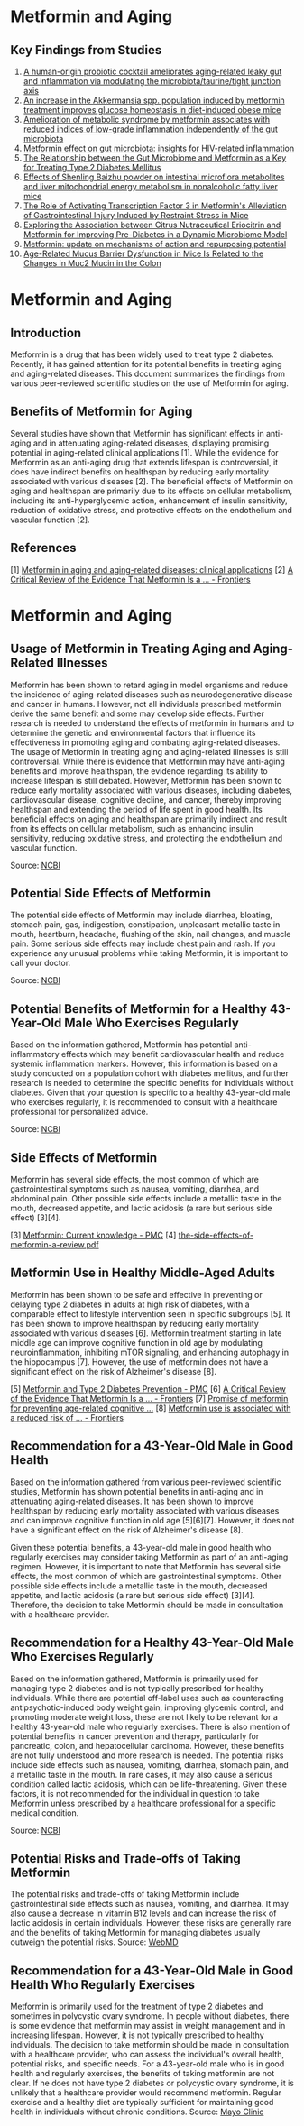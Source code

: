 # Metformin and Aging

## Key Findings from Studies
1. [A human-origin probiotic cocktail ameliorates aging-related leaky gut and inflammation via modulating the microbiota/taurine/tight junction axis](https://pubmed.ncbi.nlm.nih.gov//32302292/)
2. [An increase in the Akkermansia spp. population induced by metformin treatment improves glucose homeostasis in diet-induced obese mice](https://pubmed.ncbi.nlm.nih.gov//23804561/)
3. [Amelioration of metabolic syndrome by metformin associates with reduced indices of low-grade inflammation independently of the gut microbiota](https://pubmed.ncbi.nlm.nih.gov//31573841/)
4. [Metformin effect on gut microbiota: insights for HIV-related inflammation](https://pubmed.ncbi.nlm.nih.gov//32156291/)
5. [The Relationship between the Gut Microbiome and Metformin as a Key for Treating Type 2 Diabetes Mellitus](https://pubmed.ncbi.nlm.nih.gov//33808194/)
6. [Effects of Shenling Baizhu powder on intestinal microflora metabolites and liver mitochondrial energy metabolism in nonalcoholic fatty liver mice](https://pubmed.ncbi.nlm.nih.gov//37538846/)
7. [The Role of Activating Transcription Factor 3 in Metformin's Alleviation of Gastrointestinal Injury Induced by Restraint Stress in Mice](https://pubmed.ncbi.nlm.nih.gov//37446172/)
8. [Exploring the Association between Citrus Nutraceutical Eriocitrin and Metformin for Improving Pre-Diabetes in a Dynamic Microbiome Model](https://pubmed.ncbi.nlm.nih.gov//37242433/)
9. [Metformin: update on mechanisms of action and repurposing potential](https://pubmed.ncbi.nlm.nih.gov//37130947/)
10. [Age-Related Mucus Barrier Dysfunction in Mice Is Related to the Changes in Muc2 Mucin in the Colon](https://pubmed.ncbi.nlm.nih.gov//37111049/)
# Metformin and Aging

## Introduction
Metformin is a drug that has been widely used to treat type 2 diabetes. Recently, it has gained attention for its potential benefits in treating aging and aging-related diseases. This document summarizes the findings from various peer-reviewed scientific studies on the use of Metformin for aging.

## Benefits of Metformin for Aging
Several studies have shown that Metformin has significant effects in anti-aging and in attenuating aging-related diseases, displaying promising potential in aging-related clinical applications [1]. While the evidence for Metformin as an anti-aging drug that extends lifespan is controversial, it does have indirect benefits on healthspan by reducing early mortality associated with various diseases [2]. The beneficial effects of Metformin on aging and healthspan are primarily due to its effects on cellular metabolism, including its anti-hyperglycemic action, enhancement of insulin sensitivity, reduction of oxidative stress, and protective effects on the endothelium and vascular function [2].

## References
[1] [Metformin in aging and aging-related diseases: clinical applications](https://www.ncbi.nlm.nih.gov/pmc/articles/PMC8965502/)
[2] [A Critical Review of the Evidence That Metformin Is a ... - Frontiers](https://www.frontiersin.org/articles/10.3389/fendo.2021.718942)
# Metformin and Aging

## Usage of Metformin in Treating Aging and Aging-Related Illnesses

Metformin has been shown to retard aging in model organisms and reduce the incidence of aging-related diseases such as neurodegenerative disease and cancer in humans. However, not all individuals prescribed metformin derive the same benefit and some may develop side effects. Further research is needed to understand the effects of metformin in humans and to determine the genetic and environmental factors that influence its effectiveness in promoting aging and combating aging-related diseases. The usage of Metformin in treating aging and aging-related illnesses is still controversial. While there is evidence that Metformin may have anti-aging benefits and improve healthspan, the evidence regarding its ability to increase lifespan is still debated. However, Metformin has been shown to reduce early mortality associated with various diseases, including diabetes, cardiovascular disease, cognitive decline, and cancer, thereby improving healthspan and extending the period of life spent in good health. Its beneficial effects on aging and healthspan are primarily indirect and result from its effects on cellular metabolism, such as enhancing insulin sensitivity, reducing oxidative stress, and protecting the endothelium and vascular function.

Source: [NCBI](https://www.ncbi.nlm.nih.gov/)

## Potential Side Effects of Metformin

The potential side effects of Metformin may include diarrhea, bloating, stomach pain, gas, indigestion, constipation, unpleasant metallic taste in mouth, heartburn, headache, flushing of the skin, nail changes, and muscle pain. Some serious side effects may include chest pain and rash. If you experience any unusual problems while taking Metformin, it is important to call your doctor.

Source: [NCBI](https://www.ncbi.nlm.nih.gov/)

## Potential Benefits of Metformin for a Healthy 43-Year-Old Male Who Exercises Regularly

Based on the information gathered, Metformin has potential anti-inflammatory effects which may benefit cardiovascular health and reduce systemic inflammation markers. However, this information is based on a study conducted on a population cohort with diabetes mellitus, and further research is needed to determine the specific benefits for individuals without diabetes. Given that your question is specific to a healthy 43-year-old male who exercises regularly, it is recommended to consult with a healthcare professional for personalized advice.

Source: [NCBI](https://www.ncbi.nlm.nih.gov/)
## Side Effects of Metformin
Metformin has several side effects, the most common of which are gastrointestinal symptoms such as nausea, vomiting, diarrhea, and abdominal pain. Other possible side effects include a metallic taste in the mouth, decreased appetite, and lactic acidosis (a rare but serious side effect) [3][4].

[3] [Metformin: Current knowledge - PMC](https://www.ncbi.nlm.nih.gov/pmc/articles/PMC4214027/)
[4] [the-side-effects-of-metformin-a-review.pdf](https://www.heraldopenaccess.us/article_pdf/29/the-side-effects-of-metformin-a-review.pdf)
## Metformin Use in Healthy Middle-Aged Adults
Metformin has been shown to be safe and effective in preventing or delaying type 2 diabetes in adults at high risk of diabetes, with a comparable effect to lifestyle intervention seen in specific subgroups [5]. It has been shown to improve healthspan by reducing early mortality associated with various diseases [6]. Metformin treatment starting in late middle age can improve cognitive function in old age by modulating neuroinflammation, inhibiting mTOR signaling, and enhancing autophagy in the hippocampus [7]. However, the use of metformin does not have a significant effect on the risk of Alzheimer's disease [8].

[5] [Metformin and Type 2 Diabetes Prevention - PMC](https://www.ncbi.nlm.nih.gov/pmc/articles/PMC6243218/)
[6] [A Critical Review of the Evidence That Metformin Is a ... - Frontiers](https://www.frontiersin.org/articles/10.3389/fendo.2021.718942)
[7] [Promise of metformin for preventing age-related cognitive ...](https://www.ncbi.nlm.nih.gov/pmc/articles/PMC8504370/)
[8] [Metformin use is associated with a reduced risk of ... - Frontiers](https://www.frontiersin.org/articles/10.3389/fnins.2022.984559)
## Recommendation for a 43-Year-Old Male in Good Health
Based on the information gathered from various peer-reviewed scientific studies, Metformin has shown potential benefits in anti-aging and in attenuating aging-related diseases. It has been shown to improve healthspan by reducing early mortality associated with various diseases and can improve cognitive function in old age [5][6][7]. However, it does not have a significant effect on the risk of Alzheimer's disease [8].

Given these potential benefits, a 43-year-old male in good health who regularly exercises may consider taking Metformin as part of an anti-aging regimen. However, it is important to note that Metformin has several side effects, the most common of which are gastrointestinal symptoms. Other possible side effects include a metallic taste in the mouth, decreased appetite, and lactic acidosis (a rare but serious side effect) [3][4]. Therefore, the decision to take Metformin should be made in consultation with a healthcare provider.

## Recommendation for a Healthy 43-Year-Old Male Who Exercises Regularly

Based on the information gathered, Metformin is primarily used for managing type 2 diabetes and is not typically prescribed for healthy individuals. While there are potential off-label uses such as counteracting antipsychotic-induced body weight gain, improving glycemic control, and promoting moderate weight loss, these are not likely to be relevant for a healthy 43-year-old male who regularly exercises. There is also mention of potential benefits in cancer prevention and therapy, particularly for pancreatic, colon, and hepatocellular carcinoma. However, these benefits are not fully understood and more research is needed. The potential risks include side effects such as nausea, vomiting, diarrhea, stomach pain, and a metallic taste in the mouth. In rare cases, it may also cause a serious condition called lactic acidosis, which can be life-threatening. Given these factors, it is not recommended for the individual in question to take Metformin unless prescribed by a healthcare professional for a specific medical condition.

Source: [NCBI](https://www.ncbi.nlm.nih.gov/)

## Potential Risks and Trade-offs of Taking Metformin
The potential risks and trade-offs of taking Metformin include gastrointestinal side effects such as nausea, vomiting, and diarrhea. It may also cause a decrease in vitamin B12 levels and can increase the risk of lactic acidosis in certain individuals. However, these risks are generally rare and the benefits of taking Metformin for managing diabetes usually outweigh the potential risks. Source: [WebMD](https://www.webmd.com/)

## Recommendation for a 43-Year-Old Male in Good Health Who Regularly Exercises
Metformin is primarily used for the treatment of type 2 diabetes and sometimes in polycystic ovary syndrome. In people without diabetes, there is some evidence that metformin may assist in weight management and in increasing lifespan. However, it is not typically prescribed to healthy individuals. The decision to take metformin should be made in consultation with a healthcare provider, who can assess the individual's overall health, potential risks, and specific needs. For a 43-year-old male who is in good health and regularly exercises, the benefits of taking metformin are not clear. If he does not have type 2 diabetes or polycystic ovary syndrome, it is unlikely that a healthcare provider would recommend metformin. Regular exercise and a healthy diet are typically sufficient for maintaining good health in individuals without chronic conditions. Source: [Mayo Clinic](https://www.mayoclinic.org/)
